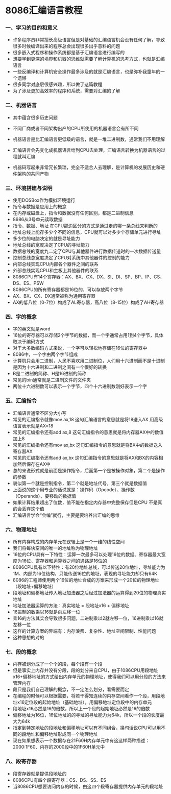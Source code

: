 # 8086汇编语言教程

### 一、学习的目的和意义

- 许多程序员非常擅长高级语言但是对基础的汇编语言机会没有任何了解，导致很多时候编译出来的程序总会出现很多出乎意料的问题
- 很多嵌入式程序和操作系统都是基于汇编语言进行编写的
- 想要学到更深的境界和机器的思维就需要了解计算机的思考方式，也就是汇编语言
- 一些反编译和计算机安全操作最多涉及的就是汇编语言，也是弥补我童年的一个遗憾
- 很多同学对底层很感兴趣，所以做了这篇教程
- 为了涉及更加高效率的程序和系统，需要对汇编的了解

### 二、机器语言

- 其中蕴含很多历史问题

- 不同厂商或者不同架构出产的CPU所使用的机器语言会有所不同

- 机器语言是比汇编语言更低级的语言，就是一堆二进制数，通常我们不用理解
- 汇编语言会先变化成机器语言给到CPU去处理，汇编语言转换为机器语言的过程就叫汇编
- 机器码写起来非常冗长繁琐，完全不适合人去理解，是计算机的发展历史和硬件架构的共同产物

### 三、环境搭建与说明

- 使用DOSBox作为模拟环境运行
- 指令与数据是应用上的概念
- 在内存或磁盘上，指令和数据没有任何区别，都是二进制信息
- 8986从3号单元读取数据
- 指令、数据、地址 在CPU那边区分的方式是通过走的哪一条总线来判断的
- 地址总线上能存多少个不同的信息，CPU就可以对多少个存储单元进行寻址
- 多少位的电脑决定的就是寻址能力
- 地址总线的宽度决定了CPU的寻址能力
- 数据总线的宽度九二定了CPU与其他器件进行数据传送时的一次数据传送量
- 控制总线总宽度决定了CPU对系统中其他器件的控制的能力
- 内部总线实现CPU内部各个器件之间的联系
- 外部总线实现CPU和主板上其他器件的联系
- 8086CPU有14个寄存器：AX、BX、CX、DX、SI、DI、SP、BP、IP、CS、DS、ES、PSW
- 8086CPU的所有寄存器都是16位的，可以存放两个字节
- AX、BX、CX、DX通常被称为通用寄存器
- AX的低八位（0-7位）构成了AL寄存器，高八位（8-15位）构成了AH寄存器

### 四、字的概念

- 字的英文就是word
- 16位的寄存器可以存储2个字节的数据，而一个字通常占用1到4个字节，具体取决于编码方式
- 对于大多数编码方式来说，一个字可以轻松地存储在16位的寄存器中
- 8086中，一个字由两个字节组成
- 计算机只会用二进制，人民不喜欢用二进制位，人们用十六进制而不是十进制是因为十六进制和二进制之间有一个很好的转换
- B是二进制的简称、H是16进制的简称
- 常见的bin通常就是二进制文件的文件夹
- 两位十六进制数可以表示一个字节，四个十六进制数刚好表示一个字

### 五、汇编指令

- 汇编语言通常不区分大小写
- 常见的汇编指令就像mov ax,18 这句汇编语言的意思就是将18送入AX 用高级语言表示就是AX=18
- 常见的汇编指令还有add ax,8 这句汇编指令的意思就是将内存器AX中的数值加上8
- 常见的汇编指令还有mov ax,bx 这句汇编指令的意思就是将BX中的数据送入寄存器AX
- 常见的汇编指令还有add ax,bx 这句汇编指令的意思就是将AX和BX的内容相加然后保存在AX中
- 总的来说形式就是前面是操作指令，后面第一个是被操作对象，第二个是操作的参数
- 貌似第一个就是控制指令，第二个就是地址代号，第三个就是数据值
- 上面说的这个用专业的话说就是：操作码（Opcode）、操作数（Operands）、要移动的数据值
- 如果计算结果超出了位数，值不能在指定内存器中完整保存但是CPU 不是真的会丢弃这个值
- 汇编语言学会“会编”就行，主要是要培养出汇编的思维

### 六、物理地址

- 所有内存构成的内存单元在逻辑上是一个一维的线性空间
- 我们将每块空间的唯一的地址称为物理地址
- 16位的CPU具有一下特性：运算一次最多可以处理16位的数据、寄存器最大宽度为16位、寄存器和运算器之间的通路是16位的
- 8086CPU具有以下特性：有20位地址总线，可以传送20位地址，寻址能力为1M、内部为16位结构，只能传送16位的地址，表现的寻址能力却只有64K
- 8086的工程师使用两个16位的地址合成的方案来形成一个20位的物理地址（段地址+偏移地址）
- 段地址和偏移地址传入地址加法器之后经过加法器的运算得到20位的物理真实地址
- 地址加法器运算的方法：真实地址 = 段地址x16 + 偏移地址
- 16进制的数乘以16就是向左移一位
- 乘16的方法其实会导致很多问题，二进制乘以2就左移一位，16进制乘以16就左移一位
- 这样的计算方案的弊端有：内存浪费、复杂性、地址空间限制、性能问题
- 这种思想的对的

### 七、段的概念

- 内存被划分成了一个个的段，每个段有一个段
- 但是事实上内存并没有分段，段的划分来自CPU，由于1086CPU用段地址x16+偏移地址的方式给出内存单元的物理地址，使得我们可以用分段的方法来管理内存
- 段只是我们自己理解的概念，不一定怎么划分，看需要而定
- 在编程的时候可以根据需要，将若干得知连续的内存空间看作一个段，用段地址x16定位段的起始地址（基础地址），用偏移地址定位段中的内存单元
- 段地址x16必然是16的倍数，所以上一个段的起始地址必然是16的倍数
- 偏移地址为16位，16位地址的的寻址的寻址能力为64k，所以一个段的长度最大为64k
- 指定到特定地址的段地址和偏移地址可以有不同组合，换句话说CPU可以用不同的段地址和偏移地址形成同一个物理地址
- 现在如果想表示一个数据存在21F60H内存单元中有这这样两种描述：2000:1F60、内存的2000段中的1F60H单元中

### 八、段寄存器

- 段寄存器就是提供段地址的
- 8086CPU有四个段寄存器：CS、DS、SS、ES
- 当8086CPU想要访问内存的时候，由这四个段寄存器提供内存单元的段地址
